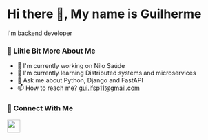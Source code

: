 # Hi there 👋, My name is Guilherme

I'm backend developer

### 💫 Liitle Bit More About Me

- 🔭 I'm currently working on Nilo Saúde
- 🌱 I'm currently learning Distributed systems and microservices
- 💬 Ask me about Python, Django and FastAPI
- 📫 How to reach me? gui.ifsp11@gmail.com

### 👥 Connect With Me

<a href="https://linkedin.com/in/guicarvalho"><img src="https://img.shields.io/badge/linkedin-%230077B5.svg?style=for-the-badge&logo=linkedin&logoColor=white" style="margin-bottom: 4px;" height="30px" target="_blank"></a>
